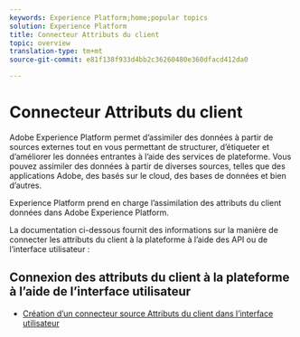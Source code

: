```yaml
---
keywords: Experience Platform;home;popular topics
solution: Experience Platform
title: Connecteur Attributs du client
topic: overview
translation-type: tm+mt
source-git-commit: e81f138f933d4bb2c36260480e360dfacd412da0

---
```



# Connecteur Attributs du client

Adobe Experience Platform permet d’assimiler des données à partir de sources externes tout en vous permettant de structurer, d’étiqueter et d’améliorer les données entrantes à l’aide des services de plateforme. Vous pouvez assimiler des données à partir de diverses sources, telles que des applications Adobe, des  basés sur le cloud, des bases de données et bien d’autres.

Experience Platform prend en charge l’assimilation des attributs du client  données dans Adobe Experience Platform.

La documentation ci-dessous fournit des informations sur la manière de connecter les attributs du client à la plateforme à l’aide des API ou de l’interface utilisateur :

## Connexion des attributs du client à la plateforme à l’aide de l’interface utilisateur

- [Création d’un connecteur source Attributs du client dans l’interface utilisateur](../../tutorials/ui/create/adobe-applications/customer-attributes.md)
